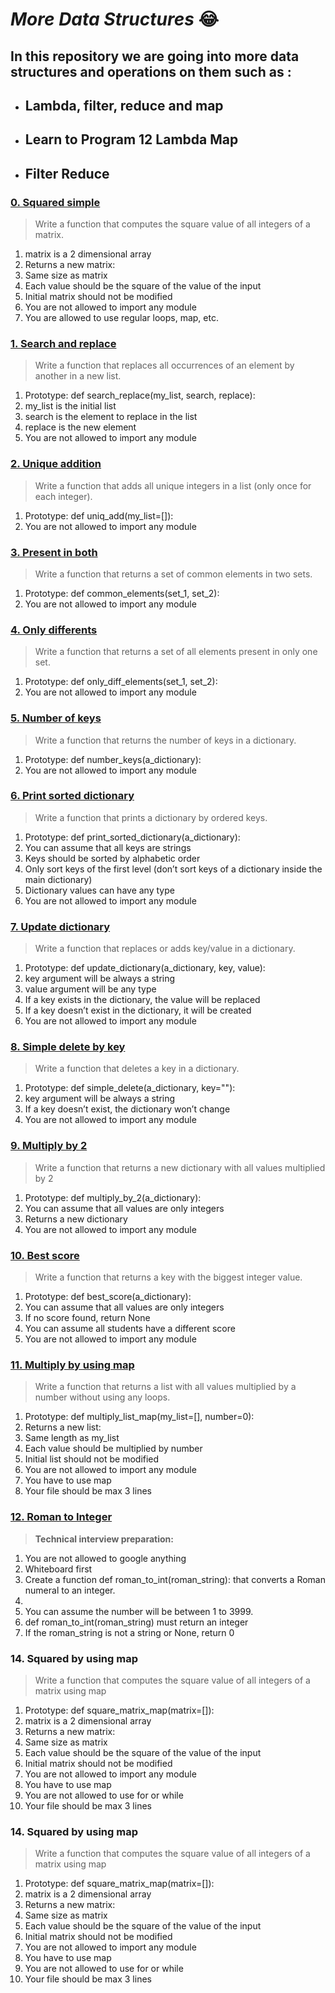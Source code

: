 # *More Data Structures* :joy:

**In this repository we are going into more data structures and operations on them such as :**
- 
- ## Lambda, filter, reduce and map
- ## Learn to Program 12 Lambda Map 

- ## Filter Reduce

### **[0. Squared simple](https://github.com/Cyberguru1/alx-higher_level_programming/blob/main/0x04-python-more_data_structures/0-square_matrix_simple.py)**

> Write a function that computes the square value of all integers of a matrix.
1. matrix is a 2 dimensional array
2. Returns a new matrix:
3. Same size as matrix
4. Each value should be the square of the value of the input
5. Initial matrix should not be modified
6. You are not allowed to import any module
7. You are allowed to use regular loops, map, etc.

### **[1. Search and replace](https://github.com/Cyberguru1/alx-higher_level_programming/blob/main/0x04-python-more_data_structures/1-search_replace.py)**

> Write a function that replaces all occurrences of an element by another in a new list.

1. Prototype: def search_replace(my_list, search, replace):
2. my_list is the initial list
3. search is the element to replace in the list
4. replace is the new element
5. You are not allowed to import any module

### **[2. Unique addition](https://github.com/Cyberguru1/alx-higher_level_programming/blob/main/0x04-python-more_data_structures/2-uniq_add.py)**

> Write a function that adds all unique integers in a list (only once for each integer).

1. Prototype: def uniq_add(my_list=[]):
2. You are not allowed to import any module
   
### **[3. Present in both](https://github.com/Cyberguru1/alx-higher_level_programming/blob/main/0x04-python-more_data_structures/3-common_elements.py)**

> Write a function that returns a set of common elements in two sets.

1. Prototype: def common_elements(set_1, set_2):
2. You are not allowed to import any module
   
### **[4. Only differents](https://github.com/Cyberguru1/alx-higher_level_programming/blob/main/0x04-python-more_data_structures/4-only_diff_elements.py)**

> Write a function that returns a set of all elements present in only one set.

1. Prototype: def only_diff_elements(set_1, set_2):
2. You are not allowed to import any module
   
### **[5. Number of keys](https://github.com/Cyberguru1/alx-higher_level_programming/blob/main/0x04-python-more_data_structures/5-number_keys.py)**

> Write a function that returns the number of keys in a dictionary.

1. Prototype: def number_keys(a_dictionary):
2. You are not allowed to import any module
   
### **[6. Print sorted dictionary](https://github.com/Cyberguru1/alx-higher_level_programming/blob/main/0x04-python-more_data_structures/6-print_sorted_dictionary.py)**

> Write a function that prints a dictionary by ordered keys.

1. Prototype: def print_sorted_dictionary(a_dictionary):
2. You can assume that all keys are strings
3. Keys should be sorted by alphabetic order
4. Only sort keys of the first level (don’t sort keys of a dictionary inside the main dictionary)
5. Dictionary values can have any type
6. You are not allowed to import any module
   
### **[7. Update dictionary](https://github.com/Cyberguru1/alx-higher_level_programming/blob/main/0x04-python-more_data_structures/7-update_dictionary.py)**

> Write a function that replaces or adds key/value in a dictionary.

1. Prototype: def update_dictionary(a_dictionary, key, value):
2. key argument will be always a string
3. value argument will be any type
4. If a key exists in the dictionary, the value will be replaced
5. If a key doesn’t exist in the dictionary, it will be created
6. You are not allowed to import any module

### **[8. Simple delete by key](https://github.com/Cyberguru1/alx-higher_level_programming/blob/main/0x04-python-more_data_structures/8-simple_delete.py)**

> Write a function that deletes a key in a dictionary.

1. Prototype: def simple_delete(a_dictionary, key=""):
2. key argument will be always a string
3. If a key doesn’t exist, the dictionary won’t change
4. You are not allowed to import any module
   
### **[9. Multiply by 2](https://github.com/Cyberguru1/alx-higher_level_programming/blob/main/0x04-python-more_data_structures/9-multiply_by_2.py)**

> Write a function that returns a new dictionary with all values multiplied by 2

1. Prototype: def multiply_by_2(a_dictionary):
2. You can assume that all values are only integers
3. Returns a new dictionary
4. You are not allowed to import any module
   
### **[10. Best score](https://github.com/Cyberguru1/alx-higher_level_programming/blob/main/0x04-python-more_data_structures/10-best_score.py)**

> Write a function that returns a key with the biggest integer value.

1. Prototype: def best_score(a_dictionary):
2. You can assume that all values are only integers
3. If no score found, return None
4. You can assume all students have a different score
5. You are not allowed to import any module

### **[11. Multiply by using map](https://github.com/Cyberguru1/alx-higher_level_programming/blob/main/0x04-python-more_data_structures/11-multiply_list_map.py)**

> Write a function that returns a list with all values multiplied by a number without using any loops.

1. Prototype: def multiply_list_map(my_list=[], number=0):
2. Returns a new list:
3. Same length as my_list
4. Each value should be multiplied by number
5. Initial list should not be modified
6. You are not allowed to import any module
7. You have to use map
8. Your file should be max 3 lines
   
### **[12. Roman to Integer](https://github.com/Cyberguru1/alx-higher_level_programming/blob/main/0x04-python-more_data_structures/12-roman_to_int.py)**


> **Technical interview preparation:**

1. You are not allowed to google anything
2. Whiteboard first
3. Create a function def roman_to_int(roman_string): that converts a Roman numeral to an integer.
4. 
5. You can assume the number will be between 1 to 3999.
6. def roman_to_int(roman_string) must return an integer
7. If the roman_string is not a string or None, return 0

### **14. Squared by using map**

> Write a function that computes the square value of all integers of a matrix using map

1. Prototype: def square_matrix_map(matrix=[]):
2. matrix is a 2 dimensional array
3. Returns a new matrix:
4. Same size as matrix
5. Each value should be the square of the value of the input
6. Initial matrix should not be modified
7. You are not allowed to import any module
8. You have to use map
9. You are not allowed to use for or while
10. Your file should be max 3 lines

### **14. Squared by using map**

> Write a function that computes the square value of all integers of a matrix using map

1. Prototype: def square_matrix_map(matrix=[]):
2. matrix is a 2 dimensional array
3. Returns a new matrix:
4. Same size as matrix
5. Each value should be the square of the value of the input
6. Initial matrix should not be modified
7. You are not allowed to import any module
8. You have to use map
9. You are not allowed to use for or while
10. Your file should be max 3 lines